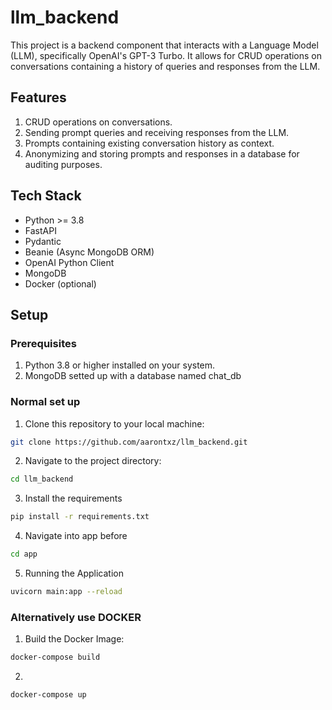 # llm_backend

This project is a backend component that interacts with a Language Model (LLM), specifically OpenAI's GPT-3 Turbo. It allows for CRUD operations on conversations containing a history of queries and responses from the LLM.

## Features

1. CRUD operations on conversations.
2. Sending prompt queries and receiving responses from the LLM.
3. Prompts containing existing conversation history as context.
4. Anonymizing and storing prompts and responses in a database for auditing purposes.

## Tech Stack

- Python >= 3.8
- FastAPI
- Pydantic
- Beanie (Async MongoDB ORM)
- OpenAI Python Client
- MongoDB 
- Docker (optional)

## Setup

### Prerequisites

1. Python 3.8 or higher installed on your system.
2. MongoDB setted up with a database named chat_db

### Normal set up

1. Clone this repository to your local machine:
```bash
git clone https://github.com/aarontxz/llm_backend.git
```

2. Navigate to the project directory:
```bash
cd llm_backend
```

3. Install the requirements
```bash
pip install -r requirements.txt
```

4. Navigate into app before 
```bash
cd app
```

5. Running the Application
```bash
uvicorn main:app --reload
```

### Alternatively use DOCKER

1. Build the Docker Image:
```bash
docker-compose build
```

2. 
```bash 
docker-compose up
```